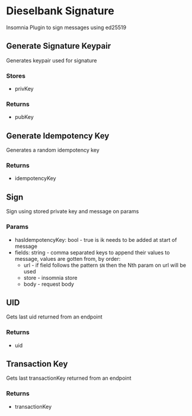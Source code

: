 # Dieselbank Signature

Insomnia Plugin to sign messages using ed25519

## Generate Signature Keypair

Generates keypair used for signature

### Stores 
 * privKey

### Returns 
 * pubKey

## Generate Idempotency Key

Generates a random idempotency key

### Returns
 * idempotencyKey

## Sign

Sign using stored private key and message on params

### Params
 * hasIdempotencyKey: bool - true is ik needs to be added at start of message
 * fields: string - comma separated keys to append their values to message, values are gotten from, by order:
   * url - if field follows the pattern `$N` then the Nth param on url will be used
   * store - insomnia store
   * body - request body


## UID

Gets last uid returned from an endpoint

### Returns
 * uid

## Transaction Key

Gets last transactionKey returned from an endpoint

### Returns
 * transactionKey
